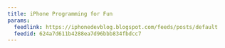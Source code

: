 ```yaml
---
title: iPhone Programming for Fun
params:
  feedlink: https://iphonedevblog.blogspot.com/feeds/posts/default
  feedid: 624a7d611b4288ea7d96bbb834fbdcc7
---
```

